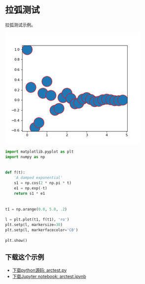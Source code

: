 # 拉弧测试

拉弧测试示例。

![拉弧测试图示](/static/images/gallery/sphx_glr_arctest_001.png)

```python
import matplotlib.pyplot as plt
import numpy as np


def f(t):
    'A damped exponential'
    s1 = np.cos(2 * np.pi * t)
    e1 = np.exp(-t)
    return s1 * e1


t1 = np.arange(0.0, 5.0, .2)

l = plt.plot(t1, f(t1), 'ro')
plt.setp(l, markersize=30)
plt.setp(l, markerfacecolor='C0')

plt.show()
```

## 下载这个示例

- [下载python源码: arctest.py](https://matplotlib.org/_downloads/arctest.py)
- [下载Jupyter notebook: arctest.ipynb](https://matplotlib.org/_downloads/arctest.ipynb)